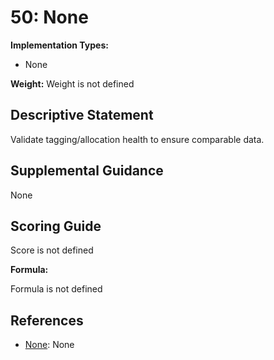 # 50: None

**Implementation Types:**

- None

**Weight:** Weight is not defined

## Descriptive Statement

Validate tagging/allocation health to ensure comparable data.

## Supplemental Guidance

None

## Scoring Guide

Score is not defined

**Formula:**

Formula is not defined

## References

- [None](None): None
